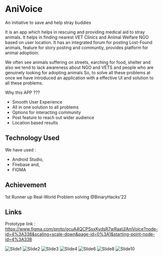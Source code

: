 # AniVoice
An initiative to save and help stray buddies


It is an app which helps in rescuing and providing medical aid to stray animals. It helps in finding nearest VET Clinics and Animal Welfare NGO based on user location.
It has an integrated forum for posting Lost-Found animals,
feature for story posting and communtiy,
provides platform for animal adoptioin.

We often see animals suffering on streets, earching for food, shelter and also we tend to lack awareness about NGO and VETS and people who are genuinely looking for adopting animals
So, to solve all these problems at once we have introduced an application with a effective UI and solution to all these problems.



Why this APP ???
- Smooth User Experience
- All in one solution to all problems
- Options for interacting community
- Post feature to reach out wider audience
- Location based results

## Technology Used
We have used :
- Android Studio, 
- FIrebase and, 
- FIGMA

## Achievement 
1st Runner up Real-World Problem solving @BinaryHacks'22 

## Links
Prototype link : https://www.figma.com/proto/gcuA4QCPSsxKydsR7wRaaU/AniVoice?node-id=4%3A338&scaling=scale-down&page-id=0%3A1&starting-point-node-id=4%3A338

![Slide1](https://user-images.githubusercontent.com/115401171/202483019-f52668b7-97ed-4b25-af66-817cb4375f19.PNG)
![Slide2](https://user-images.githubusercontent.com/115401171/202483173-1487a154-ff73-4b76-834b-fff15d048b62.PNG)
![Slide3](https://user-images.githubusercontent.com/115401171/202483225-69a5230b-1b54-41a1-93bd-9af39499b784.PNG)
![Slide4](https://user-images.githubusercontent.com/115401171/202483262-36a2a323-c8e6-4149-b0e4-bbe4b06674ab.PNG)
![Slide6](https://user-images.githubusercontent.com/115401171/202483310-c5a75024-9cc6-4d90-8e0c-78fb2192a5ca.PNG)
![Slide8](https://user-images.githubusercontent.com/115401171/202483344-c01d4c07-f5fa-4c18-aa7b-f77207512813.PNG)
![Slide10](https://user-images.githubusercontent.com/115401171/202483422-22bab9b1-ac21-41bd-8c75-b8387a408dd6.PNG)
